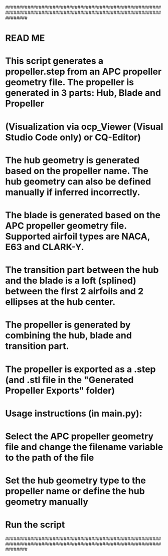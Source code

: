 ########################################################################################################################
# READ ME
# This script generates a propeller.step from an APC propeller geometry file. The propeller is generated in 3 parts: Hub, Blade and Propeller
# (Visualization via ocp_Viewer (Visual Studio Code only) or CQ-Editor)
# The hub geometry is generated based on the propeller name. The hub geometry can also be defined manually if inferred incorrectly.
# The blade is generated based on the APC propeller geometry file. Supported airfoil types are NACA, E63 and CLARK-Y.
# The transition part between the hub and the blade is a loft (splined) between the first 2 airfoils and 2 ellipses at the hub center.
# The propeller is generated by combining the hub, blade and transition part.
# The propeller is exported as a .step (and .stl file in the "Generated Propeller Exports" folder)

# Usage instructions (in main.py):
# Select the APC propeller geometry file and change the filename variable to the path of the file
# Set the hub geometry type to the propeller name or define the hub geometry manually
# Run the script
########################################################################################################################
